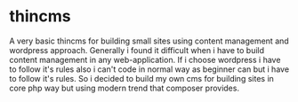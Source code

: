 thincms
=======

A very basic thincms for building small sites using content management and wordpress approach. Generally i found it difficult when i have to build content management in any web-application. If i choose wordpress i have to follow it's rules also i can't code in normal way as beginner can but i have to follow it's rules. So i decided to build my own cms for building sites in core php way but using modern trend that composer provides.
